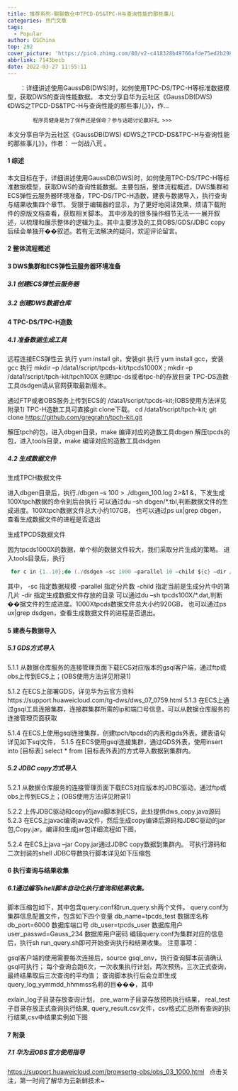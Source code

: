 ```yaml
---
title: 推荐系列-聊聊数仓中TPCD-DS&TPC-H与查询性能的那些事儿
categories: 热门文章
tags:
  - Popular
author: OSChina
top: 292
cover_picture: 'https://pic4.zhimg.com/80/v2-c418328b49766afde75ed2b298cbf727_720w.jpg'
abbrlink: 7143becb
date: 2022-03-27 11:55:11
---
```


&emsp;&emsp;：详细讲述使用GaussDB(DWS)时，如何使用TPC-DS/TPC-H等标准数据模型，获取DWS的查询性能数据。 本文分享自华为云社区《GaussDB(DWS) 《DWS之TPCD-DS&TPC-H与查询性能的那些事儿》》，作...
<!-- more -->

                                                                                                                    
            程序员健身是为了保养还是保命？参与话题讨论赢好礼 >>>
            
                                                                                                     
本文分享自华为云社区《GaussDB(DWS) 《DWS之TPCD-DS&TPC-H与查询性能的那些事儿》》，作者： 一剑战八荒 。 
 
#### 1 综述 
本文目标在于，详细讲述使用GaussDB(DWS)时，如何使用TPC-DS/TPC-H等标准数据模型，获取DWS的查询性能数据。主要包括，整体流程概述，DWS集群和ECS弹性云服务器环境准备，TPC-DS/TPC-H造数，建表与数据导入，执行查询与结果收集四个章节。 
受限于编辑器的显示，为了更好地阅读效果，烦请下载附件的原版文档查看，获取相关脚本。 
其中涉及的很多操作细节无法一一展开叙述，以梳理和展示整体的逻辑为主。其中主要涉及的工具OBS/GDS/JDBC copy后续会单独开��叙述。若有无法解决的疑问，欢迎评论留言。 
 
#### 2 整体流程概述 
 
 
#### 3 DWS集群和ECS弹性云服务器环境准备 
 
##### 3.1 创建ECS弹性云服务器 
 
 
##### 3.2 创建DWS数据仓库 
 
 
#### 4 TPC-DS/TPC-H造数 
 
##### 4.1 准备数据生成工具 
 
 远程连接ECS弹性云 
 执行 yum install git，安装git 
 执行 yum install gcc，安装gcc 
 执行 mkdir –p /data1/script/tpcds-kit/tpcds1000X ; mkdir –p /data1/script/tpch-kit/tpch100X 创建tpc-ds或者tpc-h的存放目录 
 TPC-DS造数工具dsdgen请从官网获取最新版本。 
 
通过FTP或者OBS服务上传到ECS的 /data1/script/tpcds-kit;(OBS使用方法详见附录1) 
TPC-H造数工具可直接git clone下载。 
cd /data1/script/tpch-kit; 
git clone https://github.com/gregrahn/tpch-kit.git 
 
 解压tpch的包，进入dbgen目录，make 编译对应的造数工具dbgen 
 解压tpcds的包，进入tools目录，make 编译对应的造数工具dsdgen 
 
 
##### 4.2 生成数据文件 
 
 生成TPCH数据文件 
 
进入dbgen目录后，执行./dbgen –s 100 > ./dbgen_100.log 2>&1 &，下发生成100Xtpch数据的命令到后台执行 
可以通过du –sh dbgen/*.tbl,判断数据文件的生成进度。100Xtpch数据文件总大小约107GB， 
也可以通过ps ux|grep dbgen，查看生成数据文件的进程是否退出 
 
 生成TPCDS数据文件 
 
因为tpcds1000X的数据，单个标的数据文件较大，我们采取分片生成的策略。 
进入tools目录后，执行 
 
  
 ```java 
  for c in {1..10};do (./dsdgen –sc 1000 –parallel 10 –child ${c} –dir /data1/script/tpcdsk-kit/tpcds1000X  > /dev/null 2>&1 &);done
  ``` 
  
 
其中， 
-sc 指定数据规模 
-parallel 指定分片数 
-child 指定当前是生成分片中的第几片 
-dir 指定生成数据文件存放的目录 
可以通过du –sh tpcds100X/*.dat,判断��据文件的生成进度。1000Xtpcds数据文件总大小约920GB， 
也可以通过ps ux|grep dsdgen，查看生成数据文件的进程是否退出。 
 
#### 5 建表与数据导入 
 
##### 5.1 GDS方式导入 
5.1.1 从数据仓库服务的连接管理页面下载ECS对应版本的gsql客户端，通过ftp或obs上传到ECS上；(OBS使用方法详见附录1) 
 
5.1.2 在ECS上部署GDS，详见华为云官方资料https://support.huaweicloud.com/tg-dws/dws_07_0759.html 
5.1.3 在ECS上通过gsql工具连接集群，连接群集群所需的ip和端口号信息，可以从数据仓库服务的连接管理页面获取 
 
5.1.4 在ECS上使用gsql连接集群，创建tpch/tpcds的内表和gds外表。建表语句详见如下sql文件， 
5.1.5 在ECS使用gsql连接集群，通过GDS外表，使用insert into [目标表] select * from [目标表外表]的方式导入数据到集群内。 
 
##### 5.2 JDBC copy方式导入 
5.2.1 从数据仓库服务的连接管理页面下载ECS对应版本的JDBC驱动，通过ftp或obs上传到ECS上；(OBS使用方法详见附录1) 
 
5.2.2 上传JDBC驱动和copy的java脚本到ECS，此处提供dws_copy.java源码 
5.2.3 在ECS上javac编译java文件，然后生成copy编译后源码和JDBC驱动的jar包,Copy.jar。编译和生成jar包详细流程如下图， 
 
5.2.4 在ECS上java –jar Copy.jar通过JDBC copy数据到集群内。 
可执行源码和二次封装的shell JDBC导数执行脚本详见如下压缩包 
 
#### 6 执行查询与结果收集 
 
##### 6.1通过编写shell脚本自动化执行查询和结果收集。 
脚本压缩包如下，其中包含query.conf和run_query.sh两个文件。 
query.conf为集群信息配置文件，包含如下四个变量 
db_name=tpcds_test 数据库名称 
db_port=6000 数据库端口号 
db_user=tpcds_user 数据库用户 
user_passwd=Gauss_234 数据库用户密码 
编辑query.conf为集群对应的信息后，执行sh run_query.sh即可开始查询执行和结果收集。 
注意事项： 
 
 gsql客户端的使用需要每次连接后，source gsql_env，执行查询脚本前请确认gsql可执行； 
 每个查询会跑6次，一次收集执行计划，两次预热，三次正式查询，最终结果取后三次查询的平均值； 
 查询脚本执行后会立即生成query_log_yymmdd_hhmmss名称的目���，其中 
 
exlain_log子目录存放查询计划， 
pre_warm子目录存放预热执行结果， 
real_test子目录存放正式查询执行结果, 
query_result.csv文件，csv格式汇总所有查询的执行结果,csv中结果实例如下图 
 
 
#### 7 附录 
 
##### 7.1 华为云OBS官方使用指导 
https://support.huaweicloud.com/browsertg-obs/obs_03_1000.html 
  
点击关注，第一时间了解华为云新鲜技术~
                                        